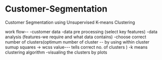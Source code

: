 # Customer-Segmentation
Customer Segmentation using Unsupervised K-means Clustering

work flow--
-customer data
-data pre processing (select key features)
-data analysis (features-we require and what data contains)
-choose correct number of clusters(optimum number of cluster -- by using within cluster sumup squares -> wcss value--- tells correct no. of clusters )
-k means clustering algorithm
-visualing the clusters by plots
